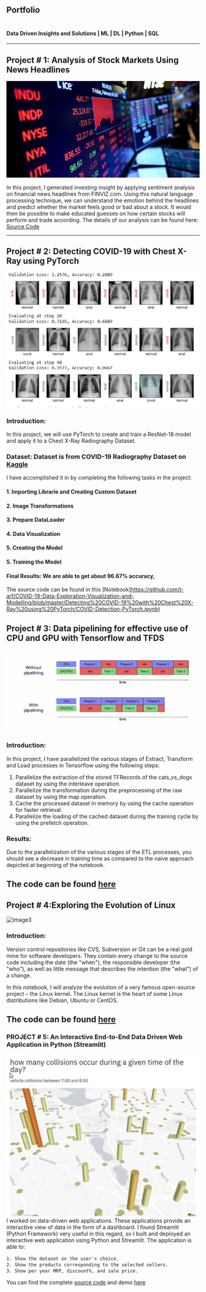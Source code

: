 Portfolio
---
# 
#### Data Driven Insights and Solutions | ML | DL | Python | SQL

---

## Project # 1: Analysis of Stock Markets Using News Headlines
![Image1](images/stock.jpg)

In this project, I generated investing insight by applying sentiment analysis on financial news headlines 
from FINVIZ.com. Using this natural language processing technique, we can understand the emotion behind the headlines
and predict whether the market feels good or bad about a stock. It would then be possible to make educated guesses on 
how certain stocks will perform and trade according.
The details of our analysis can be found here: [Source Code](https://github.com/t-arf/NLP-Projects/blob/main/Sentiment%20Analysis%20of%20Stock%20Markets%20Using%20News%20Headlines/notebook.ipynb)

---
## Project # 2: Detecting COVID-19 with Chest X-Ray using PyTorch
![Image2](images/covid.JPG)
### Introduction:
In this project, we will use PyTorch to create and train a ResNet-18 model and apply it to a Chest X-Ray Radiography Dataset.
### Dataset: Dataset is from COVID-19 Radiography Dataset on [Kaggle](https://www.kaggle.com/tawsifurrahman/covid19-radiography-database)

I have accomplished it in by completing the following tasks in the project:
#### 1. Importing Librarie and Creating Custom Dataset
#### 2. Image Transformations
#### 3. Prepare DataLoader
#### 4. Data Visualization
#### 5. Creating the Model
#### 5. Training the Model
#### Final Results: We are able to get about 96.67% accuracy,

The source code can be found in this [Notebook]https://github.com/t-arf/COVID-19-Data-Exploration-Visualization-and-Modelling/blob/master/Detecting%20COVID-19%20with%20Chest%20X-Ray%20using%20PyTorch/COVID-Detection-PyTorch.ipynb)

## Project # 3: Data pipelining for effective use of CPU and GPU with Tensorflow and TFDS
![Image3](images/etl.jpg)

### Introduction:
 In this project, I have parallelized the  various stages of Extract, Transform and Load processes in Tensorflow using the following steps:
1. Parallelize the extraction of the stored TFRecords of the cats_vs_dogs dataset by using the interleave operation.
2. Parallelize the transformation during the preprocessing of the raw dataset by using the map operation.
3. Cache the processed dataset in memory by using the cache operation for faster retrieval.
4. Parallelize the loading of the cached dataset during the training cycle by using the prefetch operation.

### Results:
Due to the parallelization of the various stages of the ETL processes, you should see a decrease in training time as compared to the naive approach depicted at beginning of the notebook.

The code can be found [here](https://github.com/t-arf/TensorFlow-Data-and-Deployment/blob/main/Data-Pipelines-with-TensorFlow-Data-Services/utf-8''TFDS-V2-Week4.ipynb)
---

## Project # 4:Exploring the Evolution of Linux

![Image3](images/.jpg)

### Introduction:

Version control repositories like CVS, Subversion or Git can be a real gold mine for software developers.
They contain every change to the source code including the date (the "when"), the responsible developer (the "who"),
as well as little message that describes the intention (the "what") of a change.

In this notebook, I will analyze the evolution of a very famous open-source project – the Linux kernel. 
The Linux kernel is the heart of some Linux distributions like Debian, Ubuntu or CentOS.


The code can be found [here](https://github.com/t-arf/Portfolio/blob/main/Exploring-the-evolution-of-Linux/notebook.ipynb)
---





### PROJECT # 5: An Interactive End-to-End Data Driven Web Application in Python (Streamlit)
![Image 5](images/Capture.JPG)
I worked on data-driven web applications. These applications provide an interactive view of data in the form of a dashboard. I found Streamlit (Python Framework) very useful in this regard, so I built and deployed an interactive web application using Python and Streamlit. The application is able to:

    1. Show the dataset on the user's choice.
    2. Show the products corresponding to the selected sellers.
    3. Show per year MRP, discount%, and sale price.

You can find the complete [source code](https://github.com/t-arf/Building-a-DS-Web-Application-with-Streamlit-and-Python)
and demo [here](https://drive.google.com/file/d/1OlyTYVitShbGwnv1lcuALe_JavtKll-U/view?usp=sharing) 

